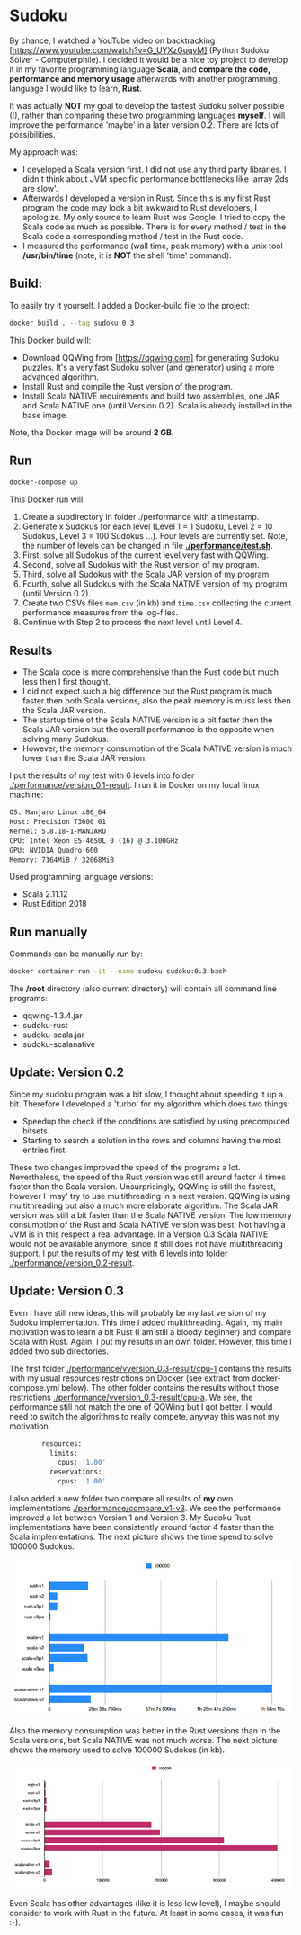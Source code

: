 # Sudoku

By chance, I watched a YouTube video on backtracking [https://www.youtube.com/watch?v=G_UYXzGuqvM] (Python Sudoku Solver - Computerphile).
I decided it would be a nice toy project to develop it in my favorite programming language **Scala**, 
and **compare the code, performance and memory usage** afterwards with another programming language I would like to learn, **Rust**.

It was actually **NOT** my goal to develop the fastest Sudoku solver possible (!), 
rather than comparing these two programming languages **myself**.
I will improve the performance 'maybe' in a later version 0.2. There are lots of possibilities. 

My approach was:

* I developed a Scala version first. I did not use any third party libraries. I didn't think about JVM specific performance bottlenecks like 'array 2ds are slow'.
* Afterwards I developed a version in Rust. Since this is my first Rust program the code may look a bit awkward to Rust developers, I apologize. My only source to learn Rust was Google. I tried to copy the Scala code as much as possible. There is for every method / test in the Scala code a corresponding method / test in the Rust code.   
* I measured the performance (wall time, peak memory) with a unix tool **/usr/bin/time** (note, it is **NOT** the shell 'time' command).

## Build:

To easily try it yourself. I added a Docker-build file to the project:

```bash
docker build . --tag sudoku:0.3
```

This Docker build will:

* Download QQWing from [https://qqwing.com] for generating Sudoku puzzles. It's a very fast Sudoku solver (and generator) using a more advanced algorithm.
* Install Rust and compile the Rust version of the program.
* Install Scala NATIVE requirements and build two assemblies, one JAR and Scala NATIVE one (until Version 0.2). Scala is already installed in the base image. 

Note, the Docker image will be around **2 GB**.

## Run

```bash
docker-compose up
```

This Docker run will:

1. Create a subdirectory in folder ./performance with a timestamp.
2. Generate x Sudokus for each level (Level 1 = 1 Sudoku, Level 2 = 10 Sudokus, Level 3 = 100 Sudokus ...). Four levels are currently set. 
  Note, the number of levels can be changed in file **[./performance/test.sh](./performance/test.sh)**.
3. First, solve all Sudokus of the current level very fast with QQWing.
4. Second, solve all Sudokus with the Rust version of my program.
5. Third, solve all Sudokus with the Scala JAR version of my program.
6. Fourth, solve all Sudokus with the Scala NATIVE version of my program (until Version 0.2). 
7. Create two CSVs files `mem.csv` (in kb) and `time.csv` collecting the current performance measures from the log-files.
8. Continue with Step 2 to process the next level until Level 4.

## Results

* The Scala code is more comprehensive than the Rust code but much less then I first thought. 
* I did not expect such a big difference but the Rust program is much faster then both Scala versions, also the peak memory is muss less then the Scala JAR version.
* The startup time of the Scala NATIVE version is a bit faster then the Scala JAR version but the overall performance is the opposite when solving many Sudokus.
* However, the memory consumption of the Scala NATIVE version is much lower than the Scala JAR version. 

I put the results of my test with 6 levels into folder [./performance/version_0.1-result](./performance/version_0.1-result). I run it in Docker on my local linux machine:

```bash
OS: Manjaro Linux x86_64 
Host: Precision T3600 01 
Kernel: 5.8.18-1-MANJARO 
CPU: Intel Xeon E5-4650L 0 (16) @ 3.100GHz 
GPU: NVIDIA Quadro 600 
Memory: 7164MiB / 32068MiB 
```
Used programming language versions:

* Scala 2.11.12
* Rust Edition 2018

## Run manually

Commands can be manually run by:

```bash
docker container run -it --name sudoku sudoku:0.3 bash
```

The **/root** directory (also current directory) will contain all command line programs:

* qqwing-1.3.4.jar  
* sudoku-rust  
* sudoku-scala.jar  
* sudoku-scalanative


## Update: Version 0.2

Since my sudoku program was a bit slow, I thought about speeding it up a bit. Therefore I developed a 'turbo' for my algorithm which does two things:

* Speedup the check if the conditions are satisfied by using precomputed bitsets.
* Starting to search a solution in the rows and columns having the most entries first. 

These two changes improved the speed of the programs a lot. Nevertheless, the speed of the Rust version was still around factor 4 times faster than the Scala version. 
Unsurprisingly, QQWing is still the fastest, however I 'may' try to use multithreading in a next version. QQWing is using multithreading but also a much more elaborate algorithm.
The Scala JAR version was still a bit faster than the Scala NATIVE version. The low memory consumption of the Rust and Scala NATIVE version was best. Not having a JVM is in this 
respect a real advantage. In a Version 0.3 Scala NATIVE would not be available anymore, since it still does not have multithreading support. 
I put the results of my test with 6 levels into folder [./performance/version_0.2-result](./performance/version_0.2-result).

## Update: Version 0.3

Even I have still new ideas, this will probably be my last version of my Sudoku implementation. This time I added multithreading.
Again, my main motivation was to learn a bit Rust (I am still a bloody beginner) and compare Scala with Rust. Again, I put my results in an own folder.
However, this time I added two sub directories. 

The first folder [./performance/vversion_0.3-result/cpu-1](./performance/version_0.3-result/cpu-1) contains the results with my usual resources restrictions on Docker (see extract from docker-compose.yml below). The other folder contains the results without those restrictions [./performance/vversion_0.3-result/cpu-a](./performance/version_0.3-result/cpu-a).  We see, the performance still not match the one of QQWing but I got better. I would need to switch the algorithms to really compete, anyway this was not my motivation.  

```bash
        resources: 
          limits:
            cpus: '1.00' 
          reservations:
            cpus: '1.00'
```
I also added a new folder two compare all results of **my** own implementations [./performance/compare_v1-v3](./performance/compare_v1-v3).
We see the performance improved a lot between Version 1 and Version 3. My Sudoku Rust implementations have been consistently around factor 4 faster than the Scala implementations.
The next picture shows the time spend to solve 100000 Sudokus.

![Time to solve 100000 Sudokus](./performance/compare_v1-v3/time.png)

Also the memory consumption was better in the Rust versions than in the Scala versions, but Scala NATIVE was not much worse. 
The next picture shows the memory used to solve 100000 Sudokus (in kb).

![Peak memory usage in kb to solve 100000 Sudokus](./performance/compare_v1-v3/mem.png)

Even Scala has other advantages (like it is less low level), I maybe should consider to work with Rust in the future. At least in some cases, it was fun :-). 
